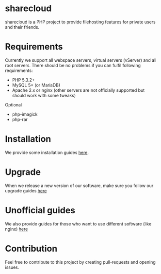 # sharecloud

sharecloud is a PHP project to provide filehosting features for private users and their friends.

# Requirements

Currently we support all webspace servers, virtual servers (vServer) and all root servers. There should be no problems if you can fulfil following requirements:

* PHP 5.3.2+
* MySQL 5+ (or MariaDB)
* Apache 2.x or nginx (other servers are not officially supported but should work with some tweaks)

Optional
* php-imagick
* php-rar

# Installation
We provide some installation guides [here](docs/install/installation.md).

# Upgrade
When we release a new version of our software, make sure you follow our upgrade guides [here](docs/upgrade/upgrade.md)

# Unofficial guides
We also provide guides for those who want to use different software (like nginx) [here](docs/recipes/recipes.md)

# Contribution
Feel free to contribute to this project by creating pull-requests and opening issues.
